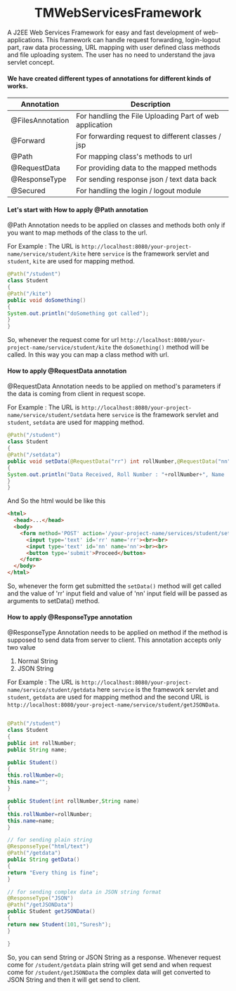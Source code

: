 # <div align='center'> TMWebServicesFramework </div>
A J2EE Web Services Framework for easy and fast development of web-applications. This framework can handle request forwarding, login-logout part, raw data processing, URL mapping with user defined class methods and file uploading system. The user has no need to understand the java servlet concept.

#### We have created different types of annotations for different kinds of works.

<div align='center'>

|Annotation|Description|
|--------|------|
|@FilesAnnotation|For handling the File Uploading Part of web application |
|@Forward|For forwarding request to different classes / jsp |
|@Path|For mapping class's methods to url |
|@RequestData|For providing data to the mapped methods |
|@ResponseType|For sending response json / text data back  |
|@Secured|For handling the login / logout module |

</div>

#### Let's start with How to apply @Path annotation
@Path Annotation needs to be applied on classes and methods both only if you want to map methods of the class to the url.

For Example : The URL is `http://localhost:8080/your-project-name/service/student/kite` here `service` is the framework servlet and `student`, `kite` are used for mapping method.
```java
@Path("/student")
class Student
{
@Path("/kite")
public void doSomething()
{
System.out.println("doSomething got called");
}
}
```
So, whenever the request come for url  `http://localhost:8080/your-project-name/service/student/kite` the `doSomething()` method will be called. In this way you can map a class method with url.

#### How to apply @RequestData annotation
@RequestData Annotation needs to be applied on method's parameters if the data is coming from client in request scope.

For Example : The URL is `http://localhost:8080/your-project-name/service/student/setdata` here `service` is the framework servlet and `student`, `setdata` are used for mapping method.
```java
@Path("/student")
class Student
{
@Path("/setdata")
public void setData(@RequestData("rr") int rollNumber,@RequestData("nn") String name)
{
System.out.println("Data Received, Roll Number : "+rollNumber+", Name : "+name);
}
}
```

And So the html would be like this
```html
<html>
  <head>...</head>
  <body>
    <form method='POST' action='/your-project-name/services/student/setdata'>
      <input type='text' id='rr' name='rr'><br><br>
      <input type='text' id='nn' name='nn'><br><br>
      <button type='submit'>Proceed</button>
    </form>
  </body>
</html>
```
So, whenever the form get submitted the `setData()` method will get called and the value of 'rr' input field and value of 'nn' input field will be passed as arguments to setData() method.

#### How to apply @ResponseType annotation
@ResponseType Annotation needs to be applied on method if the method is supposed to send data from server to client. This annotation accepts only two value 
1. Normal String
2. JSON String

For Example : The URL is `http://localhost:8080/your-project-name/service/student/getdata` here `service` is the framework servlet and `student`, `getdata` are used for mapping method and the second URL is `http://localhost:8080/your-project-name/service/student/getJSONData`.
```java

@Path("/student")
class Student
{
public int rollNumber;
public String name;

public Student()
{
this.rollNumber=0;
this.name="";
}

public Student(int rollNumber,String name)
{
this.rollNumber=rollNumber;
this.name=name;
}

// for sending plain string
@ResponseType("html/text")
@Path("/getdata")
public String getData()
{
return "Every thing is fine";
}

// for sending complex data in JSON string format
@ResponseType("JSON")
@Path("/getJSONData")
public Student getJSONData()
{
return new Student(101,"Suresh");
}

}
```
So, you can send String or JSON String as a response. Whenever request come for `/student/getdata` plain string will get send and when request come for `/student/getJSONData` the complex data will get converted to JSON String and then it will get send to client.













